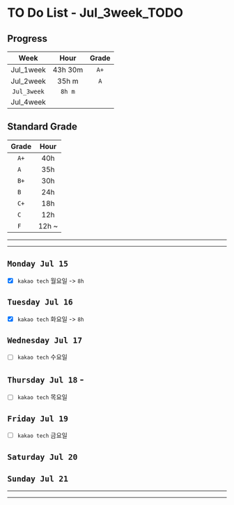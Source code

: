 # TO Do List - Jul_3week_TODO

## Progress
| Week | Hour | Grade |
|:---:|:---:|:---:|
|Jul_1week|43h 30m|`A+`|
|Jul_2week|35h m|`A`|
|`Jul_3week`|`8h m`||
|Jul_4week|||

## Standard Grade
| Grade | Hour |
|:---:|:---:|
|`A+`|40h|
|`A `|35h|
|`B+`|30h|
|`B `|24h|
|`C+`|18h|
|`C `|12h|
|`F `|12h ~|


---
---

## `Monday Jul 15`
- [x] `kakao tech` 월요일 -> `8h`


## `Tuesday Jul 16` 
- [x] `kakao tech` 화요일 -> `8h`


## `Wednesday Jul 17` 
- [ ] `kakao tech` 수요일 


## `Thursday Jul 18` -
- [ ] `kakao tech` 목요일


## `Friday Jul 19` 
- [ ] `kakao tech` 금요일 


## `Saturday Jul 20` 


## `Sunday Jul 21` 



---
---
<!-- ## `Algorithm` - `Do it! 알고리즘 코딩테스트 '자바 편'` -->


<!-- ## `Spring` -> `h m` -->

<!-- ## `etc.` -> `h m` -->


<br><br>

<!-- > `개인공부` : `6h 30m` -> `25h 36m` -> `22h 19m` -> -->

<br><br>

<!-- 
## `Java`
## `OPIc`
## `토익` 
-->




